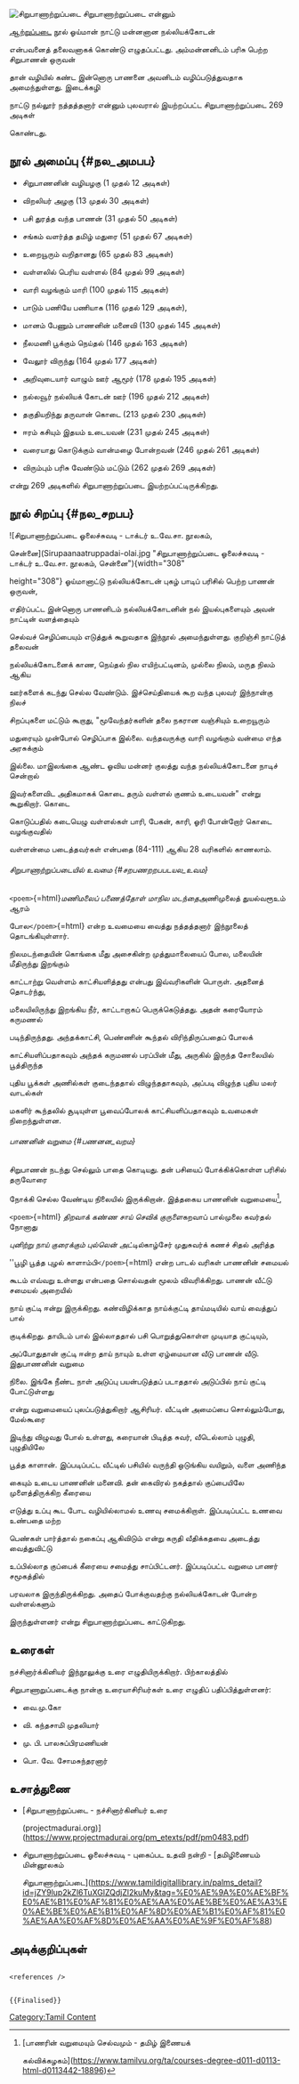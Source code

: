 ![சிறுபாணாற்றுப்படை](Sirupan2.jpg "சிறுபாணாற்றுப்படை") சிறுபாணாற்றுப்படை என்னும்
[ஆற்றுப்படை](ஆற்றுப்படை "wikilink") நூல் ஓய்மான் நாட்டு மன்னனான நல்லியக்கோடன்
என்பவனைத் தலைவனாகக் கொண்டு எழுதப்பட்டது. அம்மன்னனிடம் பரிசு பெற்ற சிறுபாணன் ஒருவன்
தான் வழியில் கண்ட இன்னொரு பாணனை அவனிடம் வழிப்படுத்துவதாக அமைந்துள்ளது. இடைக்கழி
நாட்டு நல்லூர் நத்தத்தனார் என்னும் புலவரால் இயற்றப்பட்ட சிறுபாணாற்றுப்படை 269 அடிகள்
கொண்டது.

## நூல் அமைப்பு {#நல_அமபப}

-   சிறுபாணனின் வழியழகு (1 முதல் 12 அடிகள்)
-   விறலியர் அழகு (13 முதல் 30 அடிகள்)
-   பசி துரத்த வந்த பாணன் (31 முதல் 50 அடிகள்)
-   சங்கம் வளர்த்த தமிழ் மதுரை (51 முதல் 67 அடிகள்)
-   உறையூரும் வறிதானது (65 முதல் 83 அடிகள்)
-   வள்ளலில் பெரிய வள்ளல் (84 முதல் 99 அடிகள்)
-   வாரி வழங்கும் மாரி (100 முதல் 115 அடிகள்)
-   பாடும் பணியே பணியாக (116 முதல் 129 அடிகள்),
-   மானம் பேணும் பாணனின் மனைவி (130 முதல் 145 அடிகள்)
-   நீலமணி பூக்கும் நெய்தல் (146 முதல் 163 அடிகள்)
-   வேலூர் விருந்து (164 முதல் 177 அடிகள்)
-   அறிவுடையார் வாழும் ஊர் ஆமூர் (178 முதல் 195 அடிகள்)
-   நல்லவூர் நல்லியக் கோடன் ஊர் (196 முதல் 212 அடிகள்)
-   தகுதியறிந்து தருவான் கொடை (213 முதல் 230 அடிகள்)
-   ஈரம் கசியும் இதயம் உடையவன் (231 முதல் 245 அடிகள்)
-   வரையாது கொடுக்கும் வான்மழை போன்றவன் (246 முதல் 261 அடிகள்)
-   விரும்பும் பரிசு வேண்டும் மட்டும் (262 முதல் 269 அடிகள்)

என்று 269 அடிகளில் சிறுபாணாற்றுப்படை இயற்றப்பட்டிருக்கிறது.

## நூல் சிறப்பு {#நல_சறபப}

![சிறுபாணாற்றுப்படை ஓலைச்சுவடி - டாக்டர் உ.வே.சா. நூலகம்,
சென்னை](Sirupaanaatruppadai-olai.jpg "சிறுபாணாற்றுப்படை ஓலைச்சுவடி - டாக்டர் உ.வே.சா. நூலகம், சென்னை"){width="308"
height="308"} ஓய்மானாட்டு நல்லியக்கோடன் புகழ் பாடிப் பரிசில் பெற்ற பாணன் ஒருவன்,
எதிர்ப்பட்ட இன்னொரு பாணனிடம் நல்லியக்கோடனின் நல் இயல்புகளையும் அவன் நாட்டின் வளத்தையும்
செல்வச் செழிப்பையும் எடுத்துக் கூறுவதாக இந்நூல் அமைந்துள்ளது. குறிஞ்சி நாட்டுத் தலைவன்
நல்லியக்கோடனைக் காண, நெய்தல் நில எயிற்பட்டினம், முல்லை நிலம், மருத நிலம் ஆகிய
ஊர்களைக் கடந்து செல்ல வேண்டும். இச்செய்தியைக் கூற வந்த புலவர் இந்நான்கு நிலச்
சிறப்புகளை மட்டும் கூறாது, \"மூவேந்தர்களின் தலை நகரான வஞ்சியும் உறையூரும்
மதுரையும் முன்போல் செழிப்பாக இல்லை. வந்தவருக்கு வாரி வழங்கும் வன்மை எந்த அரசுக்கும்
இல்லை. மாஇலங்கை ஆண்ட ஓவிய மன்னர் குலத்து வந்த நல்லியக்கோடனை நாடிச் சென்றால்
இவர்களைவிட அதிகமாகக் கொடை தரும் வள்ளல் குணம் உடையவன்\" என்று கூறுகிறார். கொடை
கொடுப்பதில் கடையெழு வள்ளல்கள் பாரி, பேகன், காரி, ஓரி போன்றோர் கொடை வழங்குவதில்
வள்ளன்மை படைத்தவர்கள் என்பதை (84-111) ஆகிய 28 வரிகளில் காணலாம்.

###### சிறுபாணாற்றுப்படையில் உவமை {#சறபணறறபபடயல_உவம}

`<poem>`{=html}*மணிமலைப் பணைத்தோள் மாநில மடந்தை*அணிமுலைத் துயல்வரூஉம் ஆரம்
போல`</poem>`{=html} என்ற உவமையை வைத்து நத்தத்தனார் இந்நூலைத் தொடங்கியுள்ளார்.
நிலமடந்தையின் கொங்கை மீது அசைகின்ற முத்துமாலையைப் போல, மலையின் மீதிருந்து இறங்கும்
காட்டாற்று வெள்ளம் காட்சியளித்தது என்பது இவ்வரிகளின் பொருள். அதனைத் தொடர்ந்து,
மலையிலிருந்து இறங்கிய நீர், காட்டாறாகப் பெருக்கெடுத்தது. அதன் கரையோரம் கருமணல்
படிந்திருந்தது. அந்தக்காட்சி, பெண்ணின் கூந்தல் விரிந்திருப்பதைப் போலக்
காட்சியளிப்பதாகவும் அந்தக் கருமணல் பரப்பின் மீது, அருகில் இருந்த சோலையில் பூத்திருந்த
புதிய பூக்கள் அணில்கள் குடைந்ததால் விழுந்ததாகவும், அப்படி விழுந்த புதிய மலர் வாடல்கள்
மகளிர் கூந்தலில் சூடியுள்ள பூவைப்போலக் காட்சியளிப்பதாகவும் உவமைகள் நிறைந்துள்ளன.

###### பாணனின் வறுமை {#பணனன_வறம}

சிறுபாணன் நடந்து செல்லும் பாதை கொடியது. தன் பசியைப் போக்கிக்கொள்ள பரிசில் தருவோரை
நோக்கி செல்ல வேண்டிய நிலையில் இருக்கிறான். இத்தகைய பாணனின் வறுமையை[^1],

`<poem>`{=html} *திறவாக் கண்ண சாய் செவிக் குருளை*கறவாப் பால்முலை கவர்தல் நோனாது
*புனிற்று நாய் குரைக்கும் புல்லென் அட்டில்*காழ்சேர் முதுசுவர்க் கணச் சிதல் அரித்த
\'\'பூழி பூத்த புழல் காளாம்பி`</poem>`{=html} என்ற பாடல் வரிகள் பாணனின் சமையல்
கூடம் எவ்வறு உள்ளது என்பதை சொல்வதன் மூலம் விவரிக்கிறது. பாணன் வீட்டு சமையல் அறையில்
நாய் குட்டி ஈன்று இருக்கிறது. கண்விழிக்காத நாய்க்குட்டி தாய்மடியில் வாய் வைத்துப் பால்
குடிக்கிறது. தாயிடம் பால் இல்லாததால் பசி பொறுத்துகொள்ள முடியாத குட்டியும்,
அப்போதுதான் குட்டி ஈன்ற தாய் நாயும் உள்ள ஏழ்மையான வீடு பாணன் வீடு. இதுபாணனின் வறுமை
நிலை. இங்கே நீண்ட நாள் அடுப்பு பயன்படுத்தப் படாததால் அடுப்பில் நாய் குட்டி போட்டுள்ளது
என்று வறுமையைப் புலப்படுத்துகிறார் ஆசிரியர். வீட்டின் அமைப்பை சொல்லும்போது, மேல்கூரை
இடிந்து விழுவது போல் உள்ளது, கரையான் பிடித்த சுவர், வீடெல்லாம் புழுதி, புழுதியிலே
பூத்த காளான். இப்படிப்பட்ட வீட்டில் பசியில் வருந்தி ஒடுங்கிய வயிறும், வளை அணிந்த
கையும் உடைய பாணனின் மனைவி. தன் கைவிரல் நகத்தால் குப்பையிலே முளைத்திருக்கிற கீரையை
எடுத்து உப்பு கூட போட வழியில்லாமல் உணவு சமைக்கிறாள். இப்படிப்பட்ட உணவை உண்பதை மற்ற
பெண்கள் பார்த்தால் நகைப்பு ஆகிவிடும் என்று கருதி வீதிக்கதவை அடைத்து வைத்துவிட்டு
உப்பில்லாத குப்பைக் கீரையை சமைத்து சாப்பிட்டனர். இப்படிப்பட்ட வறுமை பாணர் சமூகத்தில்
பரவலாக இருந்திருக்கிறது. அதைப் போக்குவதற்கு நல்லியக்கோடன் போன்ற வள்ளல்களும்
இருந்துள்ளனர் என்று சிறுபாணாற்றுப்படை காட்டுகிறது.

## உரைகள்

நச்சினார்க்கினியர் இந்நூலுக்கு உரை எழுதியிருக்கிறார். பிற்காலத்தில்
சிறுபாணாறுப்படைக்கு நான்கு உரையாசிரியர்கள் உரை எழுதிப் பதிப்பித்துள்ளனர்:

-   வை.மு.கோ
-   வி. கந்தசாமி முதலியார்
-   மு. பி. பாலசுப்பிரமணியன்
-   பொ. வே. சோமசுந்தரனார்

## உசாத்துணை

-   [சிறுபாணாற்றுப்படை - நச்சினார்கினியர் உரை
    (projectmadurai.org)](https://www.projectmadurai.org/pm_etexts/pdf/pm0483.pdf)
-   சிறுபாணாற்றுப்படை ஓலைச்சுவடி - புகைப்பட உதவி நன்றி - [தமிழிணையம் மின்னூலகம்
    சிறுபாணாற்றுப்படை](https://www.tamildigitallibrary.in/palms_detail?id=jZY9lup2kZl6TuXGlZQdjZl2kuMy&tag=%E0%AE%9A%E0%AE%BF%E0%AE%B1%E0%AF%81%E0%AE%AA%E0%AE%BE%E0%AE%A3%E0%AE%BE%E0%AE%B1%E0%AF%8D%E0%AE%B1%E0%AF%81%E0%AE%AA%E0%AF%8D%E0%AE%AA%E0%AE%9F%E0%AF%88)

## அடிக்குறிப்புகள்

```{=html}
<references />
```
```{=mediawiki}
{{Finalised}}
```
[Category:Tamil Content](Category:Tamil_Content "wikilink")

[^1]: [பாணரின் வறுமையும் செல்வமும் - தமிழ் இணையக்
    கல்விக்கழகம்](https://www.tamilvu.org/ta/courses-degree-d011-d0113-html-d0113442-18896)

